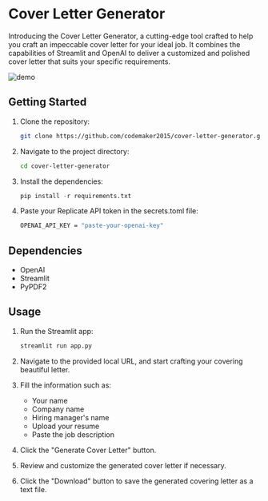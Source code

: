 # Cover Letter Generator

Introducing the Cover Letter Generator, a cutting-edge tool crafted to help you craft an impeccable cover letter for your ideal job. It combines the capabilities of Streamlit and OpenAI to deliver a customized and polished cover letter that suits your specific requirements.

![demo](demos/demo.gif)

## Getting Started

1. Clone the repository:

   ```bash
   git clone https://github.com/codemaker2015/cover-letter-generator.git
   ```

2. Navigate to the project directory:

   ```bash
   cd cover-letter-generator
   ```

3. Install the dependencies:

   ```python
   pip install -r requirements.txt
   ```

4. Paste your Replicate API token in the secrets.toml file:

   ```bash
   OPENAI_API_KEY = "paste-your-openai-key"
   ```

## Dependencies

- OpenAI
- Streamlit
- PyPDF2

## Usage

1. Run the Streamlit app:

   ```python
   streamlit run app.py
   ```

2. Navigate to the provided local URL, and start crafting your covering beautiful letter.

3. Fill the information such as: 
    - Your name
    - Company name
    - Hiring manager's name
    - Upload your resume
    - Paste the job description
4. Click the "Generate Cover Letter" button.

5. Review and customize the generated cover letter if necessary.

6. Click the "Download" button to save the generated covering letter as a text file.